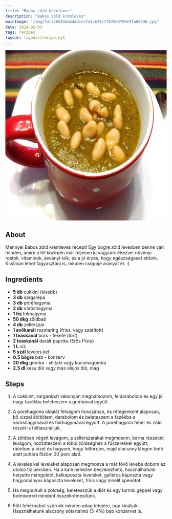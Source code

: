 ```yaml
---
title: "Babos zöld krémleves"
description: "Babos zöld krémleves"
mainImage: "/img/full/6543dab4a9cccfa5cb79c7f67083709c9fa86240.jpg"
date: 2014-02-03
tags: recipes
layout: layouts/recipe.njk
---
```

                        
<p align="center"><a href="https://cookpad.com/hu/receptek/1924150-babos-zold-kremleves" rel="Recipe source page"><img width="751" height="532" src="/img/full/6543dab4a9cccfa5cb79c7f67083709c9fa86240.jpg"/></a></p>

## About
Mennyei Babos zöld krémleves recept! Egy bögre zöld levesben benne van minden, amire a tél közepén már teljesen ki vagyunk éhezve: növényi rostok, vitaminok, ásványi sók, és a jó érzés, hogy egészségeset ettünk. Kiválóan lehet fagyasztani is, minden csöppje aranyat ér. :)

>  

## Ingredients
* **5 db** cukkini (kisebb)
* **3 db** sárgarépa
* **3 db** póréhagyma
* **2 db** vöröshagyma
* **1 fej** fokhagyma
* **50 dkg** zöldbab
* **4 db** zellerszár
* **1 evőkanál** rozmaring (friss, vagy szárított)
* **1 teáskanál** bors - fekete (tört)
* **2 teáskanál** darált paprika (Erős Pista)
* **1 L** víz
* **5 szál** leveles kel
* **0.5 bögre** bab - konzerv
* **20 dkg** gomba - shitaki vagy kucsmagomba
* **2.5 dl** kesu dió vagy más olajos dió, mag

## Steps

1. A cukkinit, sárgarépát vékonyan meghámozom, feldarabolom és egy jó nagy fazékba beleteszem a gombával együtt.
 
    <div style="clear: both"/>

2. A póréhagyma oldalát felvágom hosszában, és rétegenkent alaposan, bő vizzel átöblitem, darabolom és beleteszem a fazékba a vöröshagymával és fokhagymával együtt. A póréhagyma fehér és zöld részét is felhasználjuk.
 
    <div style="clear: both"/>

3. A zöldbab végeit levágom, a zellerszárakat megmosom, barna részeket levágom, hozzáteszem a többi zöldséghez a fűszerekkel együtt, ráöntom a vizet és hagyom, hogy felforrjon, majd alacsony lángon fedő alatt puhára főzöm 30 perc alatt.
 
    <div style="clear: both"/>

4. A leveles kel leveleket alaposan megmosva a már fővő levebe dobom az utolsó tíz percben. Ha a kale nehezen beszerezhető, használhatunk helyette mángoldot, kelkáposzta leveleket, galléros káposzta vagy hagyományos káposzta leveleket, friss vagy mirelit spenótot.
 
    <div style="clear: both"/>

5. Ha megpuhult a zöldség, beletesszük a diót és egy turmix géppel vagy botmixerrel mindent összekrémesitünk.
 
    <div style="clear: both"/>

6. Főtt fehérbabot szórunk minden adag tetejére, úgy kináljuk. Használhatunk alacsony sótartalmú (3-4%) bab konzervet is.
 
    <div style="clear: both"/>

